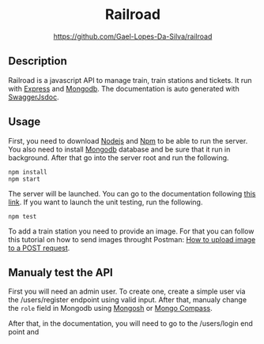 <div align="center">
	<h1>Railroad</h1>
    <a href="https://github.com/Gael-Lopes-Da-Silva/tiny.brainfuck">https://github.com/Gael-Lopes-Da-Silva/railroad</a>
</div>


Description
------------------------------------------------------------------

Railroad is a javascript API to manage train, train stations and tickets. It run with [Express](https://www.npmjs.com/package/express) and [Mongodb](https://en.wikipedia.org/wiki/MongoDB). The documentation is auto generated with [SwaggerJsdoc](https://www.npmjs.com/package/swagger-jsdoc).


Usage
------------------------------------------------------------------

First, you need to download [Nodejs](https://nodejs.org/en) and [Npm](https://www.npmjs.com/) to be able to run the server. You also need to install [Mongodb](https://en.wikipedia.org/wiki/MongoDB) database and be sure that it run in background. After that go into the server root and run the following.

~~~
npm install
npm start
~~~

The server will be launched. You can go to the documentation following [this link](http://localhost:3000/docs).
If you want to launch the unit testing, run the following.

~~~
npm test
~~~

To add a train station you need to provide an image. For that you can follow this tutorial on how to send images throught Postman: [How to upload image to a POST request](https://community.postman.com/t/how-to-upload-images-to-a-post-request/15256/2).


Manualy test the API
------------------------------------------------------------------

First you will need an admin user. To create one, create a simple user via the /users/register endpoint using valid input. After that, manualy change the `role` field in Mongodb using [Mongosh](https://www.mongodb.com/docs/mongodb-shell/) or [Mongo Compass](https://www.mongodb.com/products/tools/compass).

After that, in the documentation, you will need to go to the /users/login end point and